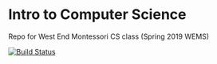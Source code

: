 # Intro to Computer Science
Repo for West End Montessori CS class (Spring 2019 WEMS)

[![Build Status](https://travis-ci.org/wray/wems.svg?branch=master)](https://travis-ci.org/wray/wems)
